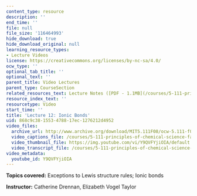 ```yaml
---
content_type: resource
description: ''
end_time: ''
file: null
file_size: '116464993'
hide_download: true
hide_download_original: null
learning_resource_types:
- Lecture Videos
license: https://creativecommons.org/licenses/by-nc-sa/4.0/
ocw_type: ''
optional_tab_title: ''
optional_text: ''
parent_title: Video Lectures
parent_type: CourseSection
related_resources_text: Lecture Notes ([PDF - 1.1MB](/courses/5-111-principles-of-chemical-science-fall-2008/resources/lecnotes12))
resource_index_text: ''
resourcetype: Video
start_time: ''
title: 'Lecture 12: Ionic Bonds'
uid: 868c9c38-1553-4788-17ec-1276212d4952
video_files:
  archive_url: http://www.archive.org/download/MIT5.111F08/ocw-5.111-f08-lec12_300k.mp4
  video_captions_file: /courses/5-111-principles-of-chemical-science-fall-2008/a0933a7c41535908b0e98ab9e4c7a7fe_Y9QVFYjiOIA.vtt
  video_thumbnail_file: https://img.youtube.com/vi/Y9QVFYjiOIA/default.jpg
  video_transcript_file: /courses/5-111-principles-of-chemical-science-fall-2008/5541254e0681b3b485d0fc5cb940fa4c_Y9QVFYjiOIA.pdf
video_metadata:
  youtube_id: Y9QVFYjiOIA
---
```


**Topics covered:** Exceptions to Lewis structure rules; Ionic bonds

**Instructor:** Catherine Drennan, Elizabeth Vogel Taylor

